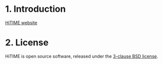 # 1. Introduction

[HiTIME website](https://github.com/bjpop/HiTIME)

# 2. License

HiTIME is open source software, released under the [3-clause BSD license](https://github.com/bjpop/HiTIME/blob/master/LICENSE.txt).

